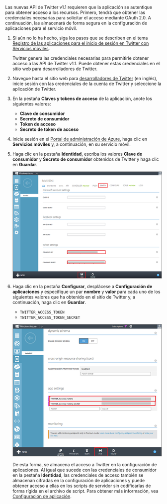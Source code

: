 

Las nuevas API de Twitter v1.1 requieren que la aplicación se autentique para obtener acceso a los recursos. Primero, tendrá que obtener las credenciales necesarias para solicitar el acceso mediante OAuth 2.0. A continuación, las almacenará de forma segura en la configuración de aplicaciones para el servicio móvil.

1. Si aún no lo ha hecho, siga los pasos que se describen en el tema <a href="../articles/mobile-services/mobile-services-how-to-register-twitter-authentication.md/" target="_blank">Registro de las aplicaciones para el inicio de sesión en Twitter con Servicios móviles</a>. 
  
  	Twitter genera las credenciales necesarias para permitirle obtener acceso a las API de Twitter v1.1. Puede obtener estas credenciales en el sitio web para desarrolladores de Twitter.

2. Navegue hasta el sitio web para <a href="http://go.microsoft.com/fwlink/p/?LinkId=268300" target="_blank">desarrolladores de Twitter</a> (en inglés), inicie sesión con las credenciales de la cuenta de Twitter y seleccione la aplicación de Twitter.

3. En la pestaña **Claves y tokens de acceso** de la aplicación, anote los siguientes valores:

	+ **Clave de consumidor**
	+ **Secreto de consumidor**
	+ **Token de acceso**
	+ **Secreto de token de acceso**

4. Inicie sesión en el [Portal de administración de Azure], haga clic en **Servicios móviles** y, a continuación, en su servicio móvil.

5. Haga clic en la pestaña **Identidad**, escriba los valores **Clave de consumidor** y **Secreto de consumidor** obtenidos de Twitter y haga clic en **Guardar**.

	![](./media/mobile-services-register-twitter-access/mobile-identity-tab-twitter-only.png)

2. Haga clic en la pestaña **Configurar**, desplácese a **Configuración de aplicaciones** y especifique un par **nombre** y **valor** para cada uno de los siguientes valores que ha obtenido en el sitio de Twitter y, a continuación, haga clic en **Guardar**.

	+ `TWITTER_ACCESS_TOKEN`
	+ `TWITTER_ACCESS_TOKEN_SECRET`

	![](./media/mobile-services-register-twitter-access/mobile-schedule-job-app-settings.png)

	De esta forma, se almacena el acceso a Twitter en la configuración de aplicaciones. Al igual que sucede con las credenciales de consumidor en la pestaña **Identidad**, las credenciales de acceso también se almacenan cifradas en la configuración de aplicaciones y puede obtener acceso a ellas en los scripts de servidor sin codificarlas de forma rígida en el archivo de script. Para obtener más información, vea [Configuración de aplicación].

<!-- URLs. -->
[Mobile Services server script reference]: http://go.microsoft.com/fwlink/?LinkId=262293
[Portal de administración de Azure]: https://manage.windowsazure.com/
[Register your apps for Twitter login with Mobile Services]: ../articles/mobile-services/mobile-services-how-to-register-twitter-authentication.md
[Twitter Developers]: http://go.microsoft.com/fwlink/p/?LinkId=268300
[Configuración de aplicación]: http://msdn.microsoft.com/library/azure/b6bb7d2d-35ae-47eb-a03f-6ee393e170f7

<!---HONumber=August15_HO6-->